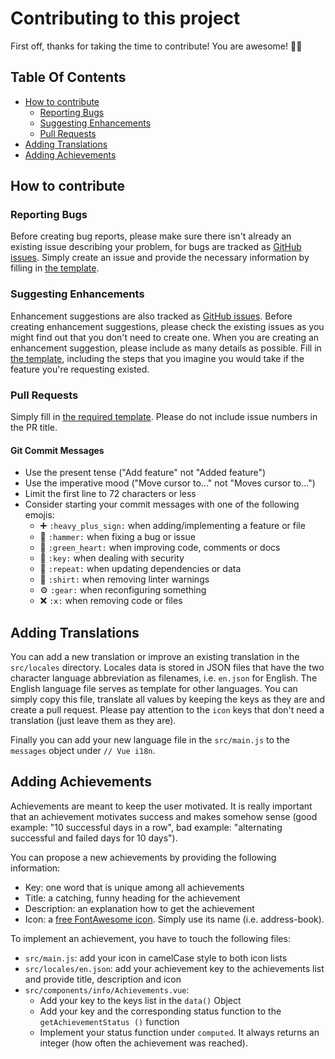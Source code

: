 # Contributing to this project

First off, thanks for taking the time to contribute! You are awesome! :tada::clap:

## Table Of Contents

- [How to contribute](#how-to-contribute)
  - [Reporting Bugs](#reporting-bugs)
  - [Suggesting Enhancements](#suggesting-enhancements)
  - [Pull Requests](#pull-requests)
- [Adding Translations](#adding-translations)  
- [Adding Achievements](#adding-achievements)
  
## How to contribute

### Reporting Bugs

Before creating bug reports, please make sure there isn't already an existing issue describing your problem, for bugs are tracked as [GitHub issues](https://github.com/devmount/you-can-quit/issues). Simply create an issue and provide the necessary information by filling in [the template](https://github.com/devmount/you-can-quit/issues/new?template=bug_report.md).

### Suggesting Enhancements

Enhancement suggestions are also tracked as [GitHub issues](https://github.com/devmount/you-can-quit/issues). Before creating enhancement suggestions, please check the existing issues as you might find out that you don't need to create one. When you are creating an enhancement suggestion, please include as many details as possible. Fill in [the template](https://github.com/devmount/you-can-quit/issues/new?template=feature_request.md), including the steps that you imagine you would take if the feature you're requesting existed.

### Pull Requests

Simply fill in [the required template](PULL_REQUEST_TEMPLATE.md). Please do not include issue numbers in the PR title.

#### Git Commit Messages

- Use the present tense ("Add feature" not "Added feature")
- Use the imperative mood ("Move cursor to..." not "Moves cursor to...")
- Limit the first line to 72 characters or less
- Consider starting your commit messages with one of the following emojis:
  - :heavy_plus_sign: `:heavy_plus_sign:` when adding/implementing a feature or file
  - :hammer: `:hammer:` when fixing a bug or issue
  - :green_heart: `:green_heart:` when improving code, comments or docs
  - :key: `:key:` when dealing with security
  - :repeat: `:repeat:` when updating dependencies or data
  - :shirt: `:shirt:` when removing linter warnings
  - :gear: `:gear:` when reconfiguring something
  - :x: `:x:` when removing code or files

## Adding Translations

You can add a new translation or improve an existing translation in the `src/locales` directory. Locales data is stored in JSON files that have the two character language abbreviation as filenames, i.e. `en.json` for English. The English language file serves as template for other languages. You can simply copy this file, translate all values by keeping the keys as they are and create a pull request. Please pay attention to the `icon` keys that don't need a translation (just leave them as they are).

Finally you can add your new language file in the `src/main.js` to the `messages` object under `// Vue i18n`.

## Adding Achievements

Achievements are meant to keep the user motivated. It is really important that an achievement motivates success and makes somehow sense (good example: "10 successful days in a row", bad example: "alternating successful and failed days for 10 days").

You can propose a new achievements by providing the following information:

- Key: one word that is unique among all achievements
- Title: a catching, funny heading for the achievement
- Description: an explanation how to get the achievement
- Icon: a [free FontAwesome icon](https://fontawesome.com/icons?d=gallery&m=free). Simply use its name (i.e. address-book).

To implement an achievement, you have to touch the following files:

- `src/main.js`: add your icon in camelCase style to both icon lists
- `src/locales/en.json`: add your achievement key to the achievements list and provide title, description and icon
- `src/components/info/Achievements.vue`:
  - Add your key to the keys list in the `data()` Object
  - Add your key and the corresponding status function to the `getAchievementStatus ()` function
  - Implement your status function under `computed`. It always returns an integer (how often the achievement was reached).
